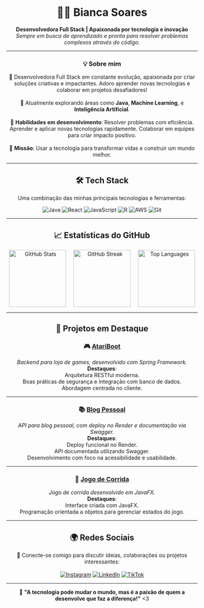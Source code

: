 <div align="center">
 
# 👩‍💻 **Bianca Soares**  
**Desenvolvedora Full Stack | Apaixonada por tecnologia e inovação**  
_Sempre em busca de aprendizado e pronta para resolver problemas complexos através do código._ 

</div>

---

<div align="center">

### 💡 **Sobre mim**
🌟 Desenvolvedora Full Stack em constante evolução, apaixonada por criar soluções criativas e impactantes. Adoro aprender novas tecnologias e colaborar em projetos desafiadores!<br>  
💼 Atualmente explorando áreas como **Java**, **Machine Learning**, e **Inteligência Artificial**.<br>  
🌱 **Habilidades em desenvolvimento**:
 Resolver problemas com eficiência.
 Aprender e aplicar novas tecnologias rapidamente.
 Colaborar em equipes para criar impacto positivo.<br><br>
🚀 **Missão**: Usar a tecnologia para transformar vidas e construir um mundo melhor.

</div>

---

<div align="center">

## 🛠 **Tech Stack**
Uma combinação das minhas principais tecnologias e ferramentas:
  
![Java](https://img.shields.io/badge/java-%23ED8B00.svg?style=for-the-badge&logo=openjdk&logoColor=white)
![React](https://img.shields.io/badge/react-%2320232a.svg?style=for-the-badge&logo=react&logoColor=%2361DAFB)
![JavaScript](https://img.shields.io/badge/javascript-%23F7DF1E.svg?style=for-the-badge&logo=javascript&logoColor=black)
![R](https://img.shields.io/badge/R-%23276DC3.svg?style=for-the-badge&logo=r&logoColor=white)
![AWS](https://img.shields.io/badge/AWS-%23FF9900.svg?style=for-the-badge&logo=amazon-aws&logoColor=white)
![Git](https://img.shields.io/badge/git-%23F05033.svg?style=for-the-badge&logo=git&logoColor=white)

</div>

---

<div align="center">

## 📈 **Estatísticas do GitHub**
  
<div style="display: flex; justify-content: center; gap: 20px; flex-wrap: wrap;">

<img src="https://github-readme-stats.vercel.app/api?username=biancasuarz&theme=radical&hide_border=false&include_all_commits=true&count_private=true" alt="GitHub Stats" height="150px" />
<img src="https://github-readme-streak-stats.herokuapp.com/?user=biancasuarz&theme=radical&hide_border=false" alt="GitHub Streak" height="150px" />
<img src="https://github-readme-stats.vercel.app/api/top-langs/?username=biancasuarz&theme=radical&hide_border=false&layout=compact" alt="Top Languages" height="150px" />

</div>

</div>

---

<div align="center">

## 🌟 **Projetos em Destaque**

### 🎮 [**AtariBoot**](https://github.com/biancasuarz/AtariBoot)  
_Backend para loja de games, desenvolvido com Spring Framework._  
**Destaques**:  
 Arquitetura RESTful moderna.  
 Boas práticas de segurança e integração com banco de dados.  
 Abordagem centrada no cliente.

---

### 📚 [**Blog Pessoal**](https://github.com/biancasuarz/db_blogpessoal)  
_API para blog pessoal, com deploy no Render e documentação via Swagger._  
**Destaques**:  
 Deploy funcional no Render.  
 API documentada utilizando Swagger.  
 Desenvolvimento com foco na acessibilidade e usabilidade.

---

### 🚗 [**Jogo de Corrida**](https://github.com/biancasuarz/Games)  
_Jogo de corrida desenvolvido em JavaFX._  
**Destaques**:  
 Interface criada com JavaFX.  
 Programação orientada a objetos para gerenciar estados do jogo.  

</div>

---

<div align="center">

## 🌍 **Redes Sociais**

🌟 Conecte-se comigo para discutir ideias, colaborações ou projetos interessantes:  <br><br>
[![Instagram](https://img.shields.io/badge/Instagram-%23E4405F.svg?style=for-the-badge&logo=instagram&logoColor=white)](https://instagram.com/biancasuarz) 
[![LinkedIn](https://img.shields.io/badge/LinkedIn-%230077B5.svg?style=for-the-badge&logo=linkedin&logoColor=white)](https://linkedin.com/in/biancasuarz) 
[![TikTok](https://img.shields.io/badge/TikTok-%23000000.svg?style=for-the-badge&logo=tiktok&logoColor=white)](https://tiktok.com/@biancasuarzdev)  

</div>

---

<div align="center">


🌟 **"A tecnologia pode mudar o mundo, mas é a paixão de quem a desenvolve que faz a diferença!"** <3 

</div>
